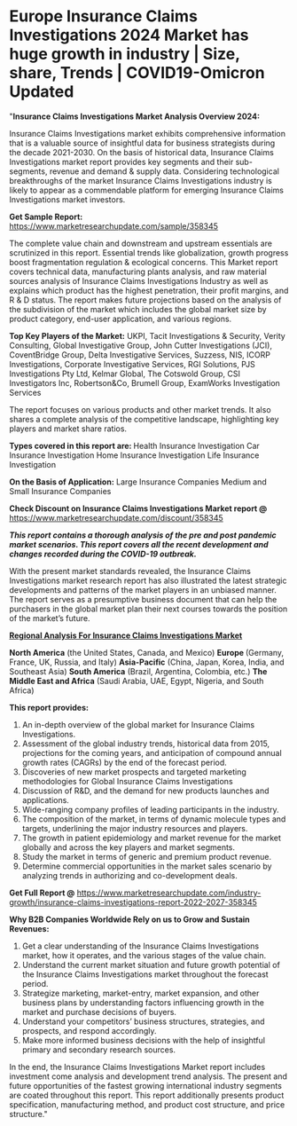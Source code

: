 # Europe Insurance Claims Investigations 2024 Market has huge growth in industry | Size, share, Trends | COVID19-Omicron Updated
"<strong>Insurance Claims Investigations Market Analysis Overview 2024:</strong>

Insurance Claims Investigations market exhibits comprehensive information that is a valuable source of insightful data for business strategists during the decade 2021-2030. On the basis of historical data, Insurance Claims Investigations market report provides key segments and their sub-segments, revenue and demand &amp; supply data. Considering technological breakthroughs of the market Insurance Claims Investigations industry is likely to appear as a commendable platform for emerging Insurance Claims Investigations market investors.

<strong>Get Sample Report:</strong> <a href=https://www.marketresearchupdate.com/sample/358345>https://www.marketresearchupdate.com/sample/358345</a>

The complete value chain and downstream and upstream essentials are scrutinized in this report. Essential trends like globalization, growth progress boost fragmentation regulation &amp; ecological concerns. This Market report covers technical data, manufacturing plants analysis, and raw material sources analysis of Insurance Claims Investigations Industry as well as explains which product has the highest penetration, their profit margins, and R &amp; D status. The report makes future projections based on the analysis of the subdivision of the market which includes the global market size by product category, end-user application, and various regions.

<strong>Top Key Players of the Market:</strong>
UKPI, Tacit Investigations & Security, Verity Consulting, Global Investigative Group, John Cutter Investigations (JCI), CoventBridge Group, Delta Investigative Services, Suzzess, NIS, ICORP Investigations, Corporate Investigative Services, RGI Solutions, PJS Investigations Pty Ltd, Kelmar Global, The Cotswold Group, CSI Investigators Inc, Robertson&Co, Brumell Group, ExamWorks Investigation Services

The report focuses on various products and other market trends. It also shares a complete analysis of the competitive landscape, highlighting key players and market share ratios.

<strong>Types covered in this report are: </strong>
Health Insurance Investigation
Car Insurance Investigation
Home Insurance Investigation
Life Insurance Investigation

<strong>On the Basis of Application:</strong>
Large Insurance Companies
Medium and Small Insurance Companies

<strong>Check Discount on Insurance Claims Investigations Market report @</strong> <a href=https://www.marketresearchupdate.com/discount/358345>https://www.marketresearchupdate.com/discount/358345</a>

<em><strong>This report contains a thorough analysis of the pre and post pandemic market scenarios. This report covers all the recent development and changes recorded during the COVID-19 outbreak.</strong></em>

With the present market standards revealed, the Insurance Claims Investigations market research report has also illustrated the latest strategic developments and patterns of the market players in an unbiased manner. The report serves as a presumptive business document that can help the purchasers in the global market plan their next courses towards the position of the market’s future.

<strong><u><b>Regional Analysis For Insurance Claims Investigations Market</b></u></strong>

<strong><b>North America</b></strong> (the United States, Canada, and Mexico)
<strong><b>Europe </b></strong>(Germany, France, UK, Russia, and Italy)
<strong><b>Asia-Pacific</b></strong> (China, Japan, Korea, India, and Southeast Asia)
<strong><b>South America</b></strong> (Brazil, Argentina, Colombia, etc.)
<strong><b>The Middle East and Africa</b></strong> (Saudi Arabia, UAE, Egypt, Nigeria, and South Africa)

<strong>This report provides:</strong>

1) An in-depth overview of the global market for Insurance Claims Investigations.
2) Assessment of the global industry trends, historical data from 2015, projections for the coming years, and anticipation of compound annual growth rates (CAGRs) by the end of the forecast period.
3) Discoveries of new market prospects and targeted marketing methodologies for Global Insurance Claims Investigations
4) Discussion of R&amp;D, and the demand for new products launches and applications.
5) Wide-ranging company profiles of leading participants in the industry.
6) The composition of the market, in terms of dynamic molecule types and targets, underlining the major industry resources and players.
7) The growth in patient epidemiology and market revenue for the market globally and across the key players and market segments.
8) Study the market in terms of generic and premium product revenue.
9) Determine commercial opportunities in the market sales scenario by analyzing trends in authorizing and co-development deals.

<strong>Get Full Report @</strong> <a href=https://www.marketresearchupdate.com/industry-growth/insurance-claims-investigations-report-2022-2027-358345>https://www.marketresearchupdate.com/industry-growth/insurance-claims-investigations-report-2022-2027-358345</a>

<strong>Why B2B Companies Worldwide Rely on us to Grow and Sustain Revenues:</strong>

1) Get a clear understanding of the Insurance Claims Investigations market, how it operates, and the various stages of the value chain.
2) Understand the current market situation and future growth potential of the Insurance Claims Investigations market throughout the forecast period.
3) Strategize marketing, market-entry, market expansion, and other business plans by understanding factors influencing growth in the market and purchase decisions of buyers.
4) Understand your competitors’ business structures, strategies, and prospects, and respond accordingly.
5) Make more informed business decisions with the help of insightful primary and secondary research sources.

In the end, the Insurance Claims Investigations Market report includes investment come analysis and development trend analysis. The present and future opportunities of the fastest growing international industry segments are coated throughout this report. This report additionally presents product specification, manufacturing method, and product cost structure, and price structure."

